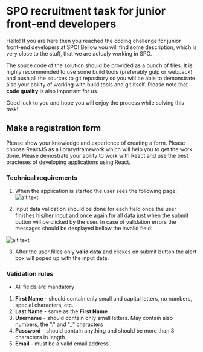 # SPO recruitment task for junior front-end developers

Hello! If you are here then you reached the coding challenge for junior front-end developers at SPO!
Bellow you will find some description, which is very close to the stuff, that we are actualy working in SPO.

The souce code of the solution should be provided as a bunch of files. It is highly recommended to use some build tools (preferably gulp or webpack) and push all the sources to git repository so you will be able to demonstrate also your ability of working with build tools and git itself. Please note that **code quality** is also important for us.

Good luck to you and hope you will enjoy the process while solving this task!


## Make a registration form

Please show your knowledge and experience of creating a form. Please choose ReactJS as a library/framework which will help you to get the work done.
Please demostrate your ability to work with React and use the best practeses of developing applications using React.


### Technical requirements

1. When the application is started the user sees the following page: ![alt text](https://github.com/gevorgmakaryan/spo-jr-coding-challenge/blob/master/2017-09-07_2136.png)

2. Input data validation should be done for each field once the user finishes his/her input and once again for all data just when the submit button will be clicked by the user. In case of validation errors the messages should be desplayed bellow the invalid field:

![alt text](https://github.com/gevorgmakaryan/spo-jr-coding-challenge/blob/master/2017-09-07_2135.png)

3. After the user filles only **valid data** and clickes on submit button the alert box will poped up with the input data.

### Validation rules

* All fields are mandatory

1. **First Name** - should contain only small and capital letters, no numbers, special characters, etc.
1. **Last Name** - same as the **First Name**
1. **Username** - should contain only small letters. May contain also numbers, the "." and "\_" characters
1. **Password** - should contain anything and should be more than 8 characters in length
1. **Email** - must be a valid email address
